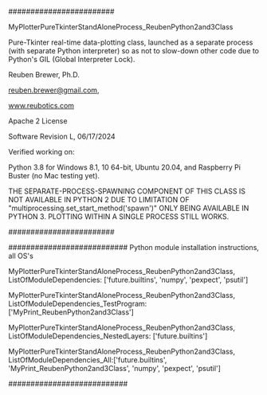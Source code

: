 ########################  

MyPlotterPureTkinterStandAloneProcess_ReubenPython2and3Class

Pure-Tkinter real-time data-plotting class, launched as a separate process (with separate Python interpreter) so as not
to slow-down other code due to Python's GIL (Global Interpreter Lock).

Reuben Brewer, Ph.D.

reuben.brewer@gmail.com,

www.reubotics.com

Apache 2 License

Software Revision L, 06/17/2024

Verified working on: 

Python 3.8 for Windows 8.1, 10 64-bit, Ubuntu 20.04, and Raspberry Pi Buster (no Mac testing yet).

THE SEPARATE-PROCESS-SPAWNING COMPONENT OF THIS CLASS IS NOT 
AVAILABLE IN PYTHON 2 DUE TO LIMITATION OF "multiprocessing.set_start_method('spawn')" 
ONLY BEING AVAILABLE IN PYTHON 3. PLOTTING WITHIN A SINGLE PROCESS STILL WORKS.

########################  

########################### Python module installation instructions, all OS's

MyPlotterPureTkinterStandAloneProcess_ReubenPython2and3Class, ListOfModuleDependencies: ['future.builtins', 'numpy', 'pexpect', 'psutil']

MyPlotterPureTkinterStandAloneProcess_ReubenPython2and3Class, ListOfModuleDependencies_TestProgram: ['MyPrint_ReubenPython2and3Class']

MyPlotterPureTkinterStandAloneProcess_ReubenPython2and3Class, ListOfModuleDependencies_NestedLayers: ['future.builtins']

MyPlotterPureTkinterStandAloneProcess_ReubenPython2and3Class, ListOfModuleDependencies_All:['future.builtins', 'MyPrint_ReubenPython2and3Class', 'numpy', 'pexpect', 'psutil']

###########################
